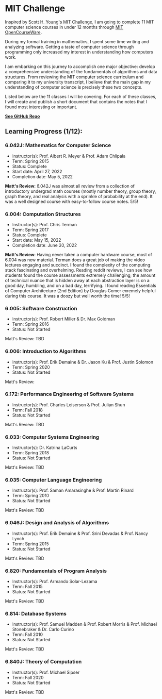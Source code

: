 # MIT Challenge

Inspired by [Scott H. Young's MIT Challenge](https://www.scotthyoung.com/blog/myprojects/mit-challenge-2/), I am going to complete 11 MIT computer science courses in under 12 months through [MIT OpenCourseWare](https://ocw.mit.edu/).

During my formal training in mathematics, I spent some time writing and analyzing software. Getting a taste of computer science through programming only increased my interest in understanding how computers work.

I am embarking on this journey to accomplish one major objective: develop a comprehensive understanding of the fundamentals of algorithms and data structures. From reviewing the MIT computer science curriculum and comparing it to my university transcript, I believe that the main gap in my understanding of computer science is precisely these two concepts. 

Listed below are the 11 classes I will be covering. For each of these classes, I will create and publish a short document that contains the notes that I found most interesting or important. 

[**See GitHub Repo**](https://github.com/mattfaltyn/MIT-Challenge)


## Learning Progress (1/12):

### 6.042J: Mathematics for Computer Science
- Instructor(s): Prof. Albert R. Meyer & Prof. Adam Chlipala
- Term: Spring 2015
- Status: Complete
- Start date: April 27, 2022
- Completion date: May 5, 2022

**Matt's Review**: 6.042J was almost all review from a collection of introductory undergrad math courses (mostly number theory, group theory, graph theory, and real analysis with a sprinkle of probability at the end). It was a well designed course with easy-to-follow course notes. 5/5! 


### 6.004: Computation Structures
- Instructor(s): Prof. Chris Terman
- Term: Spring 2017
- Status: Complete
- Start date: May 15, 2022
- Completion date: June 30, 2022

**Matt's Review**: Having never taken a computer hardware course, most of 6.004 was new material. Terman does a great job of making the video lectures engaging and succinct. I found the complexity of the computing stack fascinating and overhelming. Reading reddit reviews, I can see how students found the course assessments extremely challenging; the amount of technical nuance that is hidden away at each abstraction layer is on a good day, humbling, and on a bad day, terrifying. I found reading Essentials of Computer Architecture (2nd Edition) by Douglas Comer exremely helpful during this course. It was a doozy but well worth the time! 5/5! 


### 6.005: Software Construction
- Instructor(s): Prof. Robert Miller & Dr. Max Goldman
- Term: Spring 2016
- Status: Not Started

Matt's Review: TBD


### 6.006: Introduction to Algorithms
- Instructor(s): Prof. Erik Demaine & Dr. Jason Ku & Prof. Justin Solomon
- Term: Spring 2020
- Status: Not Started

Matt's Review:


### 6.172: Performance Engineering of Software Systems
- Instructor(s): Prof. Charles Leiserson & Prof. Julian Shun
- Term: Fall 2018
- Status: Not Started

Matt's Review: TBD


### 6.033: Computer Systems Engineering
- Instructor(s): Dr. Katrina LaCurts
- Term: Spring 2018
- Status: Not Started

Matt's Review: TBD


### 6.035: Computer Language Engineering
- Instructor(s): Prof. Saman Amarasinghe & Prof. Martin Rinard
- Term: Spring 2010
- Status: Not Started

Matt's Review: TBD


### 6.046J: Design and Analysis of Algorithms
- Instructor(s): Prof. Erik Demaine & Prof. Srini Devadas & Prof. Nancy Lynch
- Term: Spring 2015
- Status: Not Started

Matt's Review: TBD


### 6.820: Fundamentals of Program Analysis
- Instructor(s): Prof. Armando Solar-Lezama
- Term: Fall 2015
- Status: Not Started

Matt's Review: TBD


### 6.814: Database Systems
- Instructor(s): Prof. Samuel Madden & Prof. Robert Morris & Prof. Michael Stonebraker & Dr. Carlo Curino
- Term: Fall 2010
- Status: Not Started

Matt's Review: TBD


### 6.840J: Theory of Computation
- Instructor(s): Prof. Michael Sipser
- Term: Fall 2020
- Status: Not Started

Matt's Review: TBD
